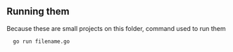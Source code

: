 ## Running them

Because these are small projects on this folder, command used to run them

```bash
  go run filename.go
```
